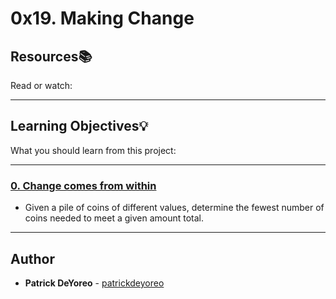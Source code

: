 # 0x19. Making Change

## Resources:books:
Read or watch:

---
## Learning Objectives:bulb:
What you should learn from this project:

---

### [0. Change comes from within](./0-making_change.py)
* Given a pile of coins of different values, determine the fewest number of coins needed to meet a given amount total.

---

## Author
* **Patrick DeYoreo** - [patrickdeyoreo](github.com/patrickdeyoreo)